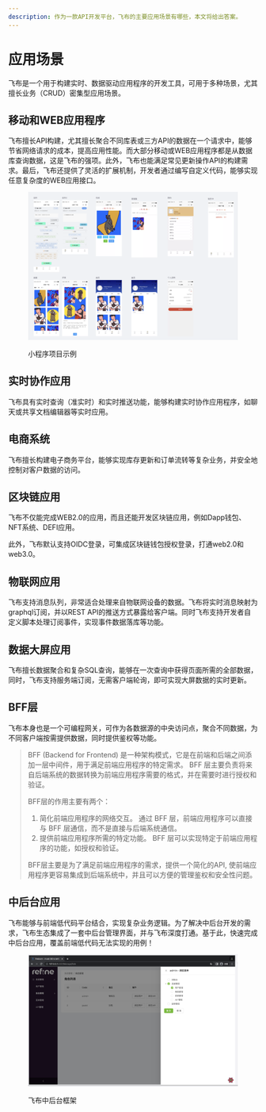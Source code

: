 ```yaml
---
description: 作为一款API开发平台，飞布的主要应用场景有哪些，本文将给出答案。
---
```


# 应用场景

飞布是一个用于构建实时、数据驱动应用程序的开发工具，可用于多种场景，尤其擅长业务（CRUD）密集型应用场景。

## 移动和WEB应用程序

飞布擅长API构建，尤其擅长聚合不同库表或三方API的数据在一个请求中，能够节省网络请求的成本，提高应用性能。而大部分移动或WEB应用程序都是从数据库查询数据，这是飞布的强项。此外，飞布也能满足常见更新操作API的构建需求。最后，飞布还提供了灵活的扩展机制，开发者通过编写自定义代码，能够实现任意复杂度的WEB应用接口。

<figure><img src="../.gitbook/assets/image (15) (1).png" alt=""><figcaption><p>小程序项目示例</p></figcaption></figure>

## 实时协作应用

飞布具有实时查询（准实时）和实时推送功能，能够构建实时协作应用程序，如聊天或共享文档编辑器等实时应用。

## 电商系统

飞布擅长构建电子商务平台，能够实现库存更新和订单流转等复杂业务，并安全地控制对客户数据的访问。

## 区块链应用

飞布不仅能完成WEB2.0的应用，而且还能开发区块链应用，例如Dapp钱包、NFT系统、DEFI应用。

此外，飞布默认支持OIDC登录，可集成区块链钱包授权登录，打通web2.0和web3.0。

## 物联网应用

飞布支持消息队列，非常适合处理来自物联网设备的数据。飞布将实时消息映射为graphql订阅，并以REST API的推送方式暴露给客户端。同时飞布支持开发者自定义脚本处理订阅事件，实现事件数据落库等功能。

## 数据大屏应用

飞布擅长数据聚合和复杂SQL查询，能够在一次查询中获得页面所需的全部数据，同时，飞布支持服务端订阅，无需客户端轮询，即可实现大屏数据的实时更新。

## BFF层

飞布本身也是一个可编程网关，可作为各数据源的中央访问点，聚合不同数据，为不同客户端按需提供数据，同时提供鉴权等功能。

> BFF (Backend for Frontend) 是一种架构模式，它是在前端和后端之间添加一层中间件，用于满足前端应用程序的特定需求。 BFF 层主要负责将来自后端系统的数据转换为前端应用程序需要的格式，并在需要时进行授权和验证。
>
> BFF层的作用主要有两个：
>
> 1. 简化前端应用程序的网络交互。 通过 BFF 层，前端应用程序可以直接与 BFF 层通信，而不是直接与后端系统通信。
> 2. 提供前端应用程序所需的特定功能。 BFF 层可以实现特定于前端应用程序的功能，如授权和验证。
>
> BFF层主要是为了满足前端应用程序的需求，提供一个简化的API, 使前端应用程序更容易集成到后端系统中，并且可以方便的管理鉴权和安全性问题。

## 中后台应用

飞布能够与前端低代码平台结合，实现复杂业务逻辑。为了解决中后台开发的需求，飞布生态集成了一套中后台管理界面，并与飞布深度打通。基于此，快速完成中后台应用，覆盖前端低代码无法实现的用例！

<figure><img src="../.gitbook/assets/image (1) (1) (1).png" alt=""><figcaption><p>飞布中后台框架</p></figcaption></figure>



##
